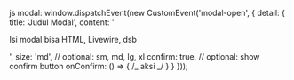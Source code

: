 js modal:
window.dispatchEvent(new CustomEvent('modal-open', {
detail: {
title: 'Judul Modal',
content: '<p>Isi modal bisa HTML, Livewire, dsb</p>',
size: 'md', // optional: sm, md, lg, xl
confirm: true, // optional: show confirm button
onConfirm: () => { /_ aksi _/ }
}
}));
